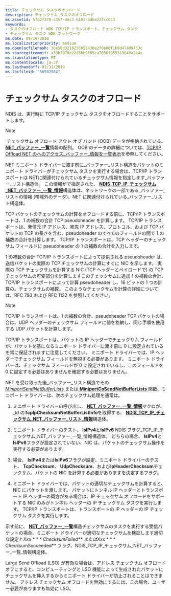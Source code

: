 ```yaml
---
title: チェックサム タスクのオフロード
description: チェックサム タスクのオフロード
ms.assetid: 5fb2f379-c357-4ec3-b103-bdbe23fcc033
keywords:
- タスクのオフロード WDK TCP/IP トランスポート、チェックサム タスク
- チェックサム タスク WDK ネットワーク
ms.date: 09/19/2018
ms.localizationpriority: medium
ms.openlocfilehash: 36e50d3218236b52430e2f0e00f1b9d47a09453c
ms.sourcegitcommit: a33b7978e22d5bb9f65ca7056f955319049a2e4c
ms.translationtype: MT
ms.contentlocale: ja-JP
ms.lasthandoff: 01/31/2019
ms.locfileid: "56582584"
---
```

# <a name="offloading-checksum-tasks"></a>チェックサム タスクのオフロード

NDIS は、実行時に TCP/IP チェックサム タスクをオフロードすることをサポートします。

> [!NOTE]
> チェックサム オフロード アウト オブ バンド (OOB) データが格納されている、 [ **NET\_バッファー\_一覧**](https://msdn.microsoft.com/library/windows/hardware/ff568388)情報の配列。 OOB のデータの詳細については、[TCP/IP Offload NET のへのアクセス\_バッファー\_情報を一覧表示](accessing-tcp-ip-offload-net-buffer-list-information.md)を参照してください。

NET ミニポート ドライバーに渡す前に\_バッファー\_リスト構造をパケットのミニポート ドライバーがチェックサム タスクを実行する場合は、TCP/IP トランスポートは NETに関連付けられているチェックサム情報を指定します\_バッファー\_リスト構造体。 この情報がで指定された、 [ **NDIS\_TCP\_IP\_チェックサム\_NET\_バッファー\_一覧\_情報**](https://msdn.microsoft.com/library/windows/hardware/ff567877)構造体は、ネットワークの一部である\_バッファー\_リストの情報 (帯域外のデータ)、NET に関連付けられている\_バッファー\_リスト構造体。

TCP パケットのチェックサムの計算をオフロードする前に、TCP/IP トランスポートは、1 の補数の合計 TCP pseudoheader を計算します。 TCP/IP トランスポートは、発信元 IP アドレス、宛先 IP アドレス、プロトコル、および TCP パケットの TCP の長さを含む、pseudoheader のすべてのフィールドの間で 1 の補数の合計を計算します。 TCP/IP トランスポートは、TCP ヘッダーのチェックサム フィールドに pseudoheader の 1 の補数の合計を入力します。

1 の補数の合計 TCP/IP トランスポートによって提供される pseudoheader は、送信パケットの実際の TCP チェックサムの計算にすぐに NIC を示します。 実際の TCP チェックサムを計算する NIC (TCP ヘッダーとペイロードで) の TCP チェックサムの可変部分を計算しますこのチェックサムに追加 1 の補数の合計、TCP/IP トランスポートによって計算 pseudoheader し、16 ビットの 1 つの計算の。チェックサムの補数。 このようなチェックサムを計算の詳細については、RFC 793 および RFC 1122 を参照してください。

> [!NOTE]
> TCP/IP トランスポートは、1 の補数の合計、pseudoheader TCP パケットの場合は、UDP ヘッダーのチェックサム フィールドに値を格納し、同じ手順を使用する UDP パケットを計算します。

TCP/IP トランスポートは、パケットの IP ヘッダーでチェックサム フィールドが、パケットを基になるミニポート ドライバーに渡す前に 0 に設定されているを常に保証されますに注意してください。 ミニポート ドライバーでは、IP ヘッダーでチェックサム フィールドを無視する必要があります。 ミニポート ドライバーは、チェックサム フィールドが 0 に設定されているし、このフィールドを 0 に設定する必要はありませんを確認する必要はありません。

NET を受け取った後\_バッファー\_リスト構造でその[ *MiniportSendNetBufferLists* ](https://msdn.microsoft.com/library/windows/hardware/ff559440)または[ **MiniportCoSendNetBufferLists** ](https://msdn.microsoft.com/library/windows/hardware/ff559365)関数、ミニポート ドライバーは、次のチェックサム処理を通常は。

1.  ミニポート ドライバーの呼び出し、 [ **NET\_バッファー\_一覧\_情報**](https://msdn.microsoft.com/library/windows/hardware/ff568401)マクロが、  *\_Id* の**TcpIpChecksumNetBufferListInfo**を取得する、 [ **NDIS\_TCP\_IP\_チェックサム\_NET\_バッファー\_リスト\_情報**](https://msdn.microsoft.com/library/windows/hardware/ff567877)構造体。

2.  ミニポート ドライバーのテスト、 **IsIPv4**と**IsIPv6** NDIS フラグ\_TCP\_IP\_チェックサム\_NET\_バッファー\_一覧\_情報構造体。 どちらの場合、 **IsIPv4**と**IsIPv6**フラグが設定されていない、NIC は、パケットのチェックサム操作を実行する必要があります。

3.  場合、 **IsIPv4**または**IsIPv6**フラグが設定、ミニポート ドライバーのテスト、 **TcpChecksum**、 **UdpChecksum**、および**IpHeaderChecksum**チェックサム、パケットの NIC を計算する必要がありますを決定するフラグ。

4.  ミニポート ドライバーでは、パケットの適切なチェックサムを計算すると、NIC にパケットを渡します。 パケットにトンネル IP ヘッダーとトランスポート IP ヘッダーの両方がある場合は、IP チェックサム オフロードをサポートする NIC のみがトンネル ヘッダーの IP チェックサム タスクを実行します。 TCP/IP トランスポートは、トランスポートの IP ヘッダーの IP チェックサム タスクを実行します。

示す前に、 [ **NET\_バッファー\_一覧**](https://msdn.microsoft.com/library/windows/hardware/ff568388)構造チェックサムのタスクを実行する受信パケットの場合、ミニポート ドライバーが適切なチェックサムを検証します適切な設定と*Xxx * * * ChecksumFailed** または*Xxx * * * ChecksumSucceeded** フラグ、NDIS\_TCP\_IP\_チェックサム\_NET\_バッファー\_一覧\_情報構造体。

Large Send Offload (LSO) が有効な場合は、アドレス チェックサム オフロード オフにすると、コンピューティングと LSO 機能によって生成されたパケットにチェックサムを挿入するからミニポート ドライバーが防止されることはできません。 アドレス チェックサム オフロードを無効にするには、この場合、ユーザー必要がありますも無効に LSO。

 

 





